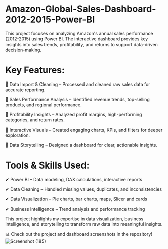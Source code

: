 # Amazon-Global-Sales-Dashboard-2012-2015-Power-BI
This project focuses on analyzing Amazon's annual sales performance (2012-2015) using Power BI. The interactive dashboard provides key insights into sales trends, profitability, and returns to support data-driven decision-making.

# Key Features:
📌 Data Import & Cleaning – Processed and cleaned raw sales data for accurate reporting.

📌 Sales Performance Analysis – Identified revenue trends, top-selling products, and regional performance.

📌 Profitability Insights – Analyzed profit margins, high-performing categories, and return rates.

📌 Interactive Visuals – Created engaging charts, KPIs, and filters for deeper exploration.

📌 Data Storytelling – Designed a dashboard for clear, actionable insights.

# Tools & Skills Used:
✔ Power BI – Data modeling, DAX calculations, interactive reports

✔ Data Cleaning – Handled missing values, duplicates, and inconsistencies

✔ Data Visualization – Pie charts, bar charts, maps, Slicer and  cards

✔ Business Intelligence – Trend analysis and performance tracking

This project highlights my expertise in data visualization, business intelligence, and storytelling to transform raw data into meaningful insights.

📊 Check out the project and dashboard screenshots in the repository!
![Screenshot (185)](https://github.com/user-attachments/assets/a1762dce-efd2-4930-a30a-b4768d8ddbf5)
